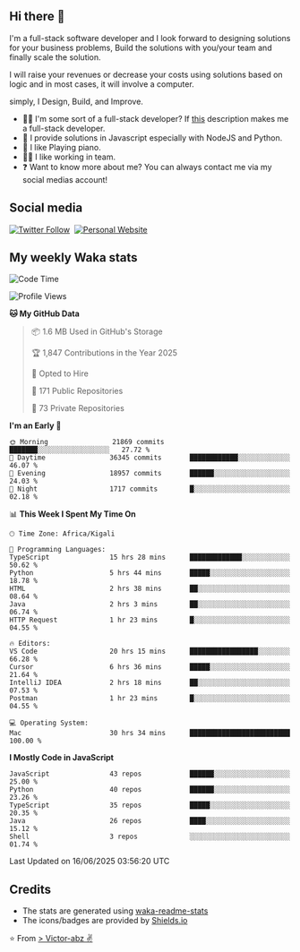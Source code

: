## Hi there 👋
I'm a full-stack software developer and I look forward to designing solutions for your business problems, Build the solutions with you/your team and finally scale the solution.

I will raise your revenues or decrease your costs using solutions based on logic and in most cases, it will involve a computer.

simply, I Design, Build, and Improve.

- 👨‍💻 I'm some sort of a full-stack developer? If [this](https://www.w3schools.com/whatis/whatis_fullstack.asp) description makes me a full-stack developer.
- 🌱 I provide solutions in Javascript especially with NodeJS and Python. 
- 🎹 I like Playing piano.
- 👯‍♀️ I like working in team.
- ❓ Want to know more about me? You can always contact me via my social medias account!

## Social media
[![Twitter Follow](https://img.shields.io/twitter/follow/vicky_abz?color=%231DA1F2&label=Twitter&style=for-the-badge&logo=twitter&logoColor=ffffff)](https://twitter.com/vicky_abz)
‎‎ [![Personal Website](https://img.shields.io/static/v1?label=visit&message=victor-abz.com&color=%235F021F&style=for-the-badge)](https://victor-abz.com/)

## My weekly Waka stats
<!--START_SECTION:waka-->
![Code Time](http://img.shields.io/badge/Code%20Time-1%2C750%20hrs%2024%20mins-blue)

![Profile Views](http://img.shields.io/badge/Profile%20Views-0-blue)

**🐱 My GitHub Data** 

> 📦 1.6 MB Used in GitHub's Storage 
 > 
> 🏆 1,847 Contributions in the Year 2025
 > 
> 💼 Opted to Hire
 > 
> 📜 171 Public Repositories 
 > 
> 🔑 73 Private Repositories 
 > 
**I'm an Early 🐤** 

```text
🌞 Morning                21869 commits       ███████░░░░░░░░░░░░░░░░░░   27.72 % 
🌆 Daytime                36345 commits       ████████████░░░░░░░░░░░░░   46.07 % 
🌃 Evening                18957 commits       ██████░░░░░░░░░░░░░░░░░░░   24.03 % 
🌙 Night                  1717 commits        █░░░░░░░░░░░░░░░░░░░░░░░░   02.18 % 
```


📊 **This Week I Spent My Time On** 

```text
🕑︎ Time Zone: Africa/Kigali

💬 Programming Languages: 
TypeScript               15 hrs 28 mins      █████████████░░░░░░░░░░░░   50.62 % 
Python                   5 hrs 44 mins       █████░░░░░░░░░░░░░░░░░░░░   18.78 % 
HTML                     2 hrs 38 mins       ██░░░░░░░░░░░░░░░░░░░░░░░   08.64 % 
Java                     2 hrs 3 mins        ██░░░░░░░░░░░░░░░░░░░░░░░   06.74 % 
HTTP Request             1 hr 23 mins        █░░░░░░░░░░░░░░░░░░░░░░░░   04.55 % 

🔥 Editors: 
VS Code                  20 hrs 15 mins      █████████████████░░░░░░░░   66.28 % 
Cursor                   6 hrs 36 mins       █████░░░░░░░░░░░░░░░░░░░░   21.64 % 
IntelliJ IDEA            2 hrs 18 mins       ██░░░░░░░░░░░░░░░░░░░░░░░   07.53 % 
Postman                  1 hr 23 mins        █░░░░░░░░░░░░░░░░░░░░░░░░   04.55 % 

💻 Operating System: 
Mac                      30 hrs 34 mins      █████████████████████████   100.00 % 
```

**I Mostly Code in JavaScript** 

```text
JavaScript               43 repos            ██████░░░░░░░░░░░░░░░░░░░   25.00 % 
Python                   40 repos            ██████░░░░░░░░░░░░░░░░░░░   23.26 % 
TypeScript               35 repos            █████░░░░░░░░░░░░░░░░░░░░   20.35 % 
Java                     26 repos            ████░░░░░░░░░░░░░░░░░░░░░   15.12 % 
Shell                    3 repos             ░░░░░░░░░░░░░░░░░░░░░░░░░   01.74 % 
```




 Last Updated on 16/06/2025 03:56:20 UTC
<!--END_SECTION:waka-->

## Credits
- The stats are generated using [waka-readme-stats](https://github.com/anmol098/waka-readme-stats)
- The icons/badges are provided by [Shields.io](https://shields.io/)

⭐️ From [> Victor-abz ✌](https://victor-abz.com/)
